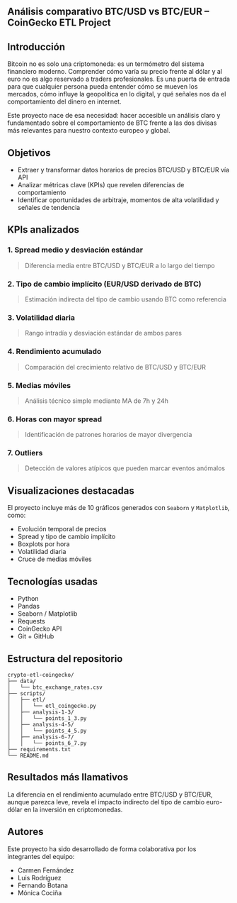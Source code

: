 ## Análisis comparativo BTC/USD vs BTC/EUR – CoinGecko ETL Project

## Introducción

Bitcoin no es solo una criptomoneda: es un termómetro del sistema financiero moderno. Comprender cómo varía su precio frente al dólar y al euro no es algo reservado a traders profesionales. Es una puerta de entrada para que cualquier persona pueda entender cómo se mueven los mercados, cómo influye la geopolítica en lo digital, y qué señales nos da el comportamiento del dinero en internet.

Este proyecto nace de esa necesidad: hacer accesible un análisis claro y fundamentado sobre el comportamiento de BTC frente a las dos divisas más relevantes para nuestro contexto europeo y global.

## Objetivos

- Extraer y transformar datos horarios de precios BTC/USD y BTC/EUR vía API
- Analizar métricas clave (KPIs) que revelen diferencias de comportamiento
- Identificar oportunidades de arbitraje, momentos de alta volatilidad y señales de tendencia

## KPIs analizados

### 1. Spread medio y desviación estándar
> Diferencia media entre BTC/USD y BTC/EUR a lo largo del tiempo

### 2. Tipo de cambio implícito (EUR/USD derivado de BTC)
> Estimación indirecta del tipo de cambio usando BTC como referencia

### 3.  Volatilidad diaria
> Rango intradía y desviación estándar de ambos pares

### 4. Rendimiento acumulado
> Comparación del crecimiento relativo de BTC/USD y BTC/EUR

### 5. Medias móviles
> Análisis técnico simple mediante MA de 7h y 24h

### 6. Horas con mayor spread
> Identificación de patrones horarios de mayor divergencia

### 7. Outliers
> Detección de valores atípicos que pueden marcar eventos anómalos

## Visualizaciones destacadas

El proyecto incluye más de 10 gráficos generados con `Seaborn` y `Matplotlib`, como:

- Evolución temporal de precios
- Spread y tipo de cambio implícito
- Boxplots por hora
- Volatilidad diaria
- Cruce de medias móviles

## Tecnologías usadas

- Python
- Pandas
- Seaborn / Matplotlib
- Requests
- CoinGecko API
- Git + GitHub

##  Estructura del repositorio
```
crypto-etl-coingecko/
├── data/
│   └── btc_exchange_rates.csv
├── scripts/
│   ├── etl/
│   │   └── etl_coingecko.py
│   ├── analysis-1-3/
│   │   └── points_1_3.py
│   ├── analysis-4-5/
│   │   └── points_4_5.py
│   ├── analysis-6-7/
│   │   └── points_6_7.py
├── requirements.txt
└── README.md
```

##  Resultados más llamativos

La diferencia en el rendimiento acumulado entre BTC/USD y BTC/EUR, aunque parezca leve, revela el impacto indirecto del tipo de cambio euro-dólar en la inversión en criptomonedas.

##  Autores

Este proyecto ha sido desarrollado de forma colaborativa por los integrantes del equipo:

- Carmen Fernández
- Luis Rodríguez
- Fernando Botana
- Mónica Cociña
